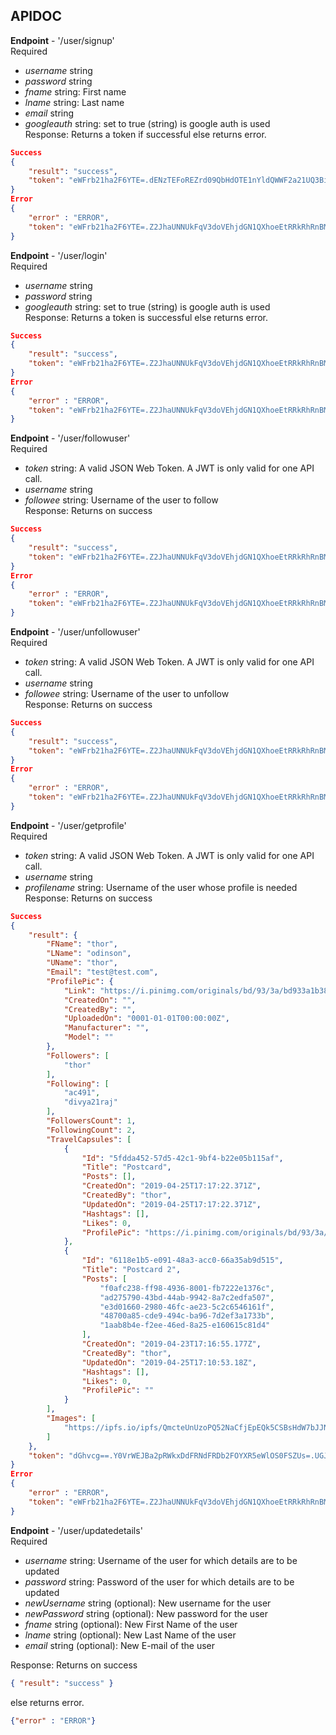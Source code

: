## APIDOC
**Endpoint** - '/user/signup'  
Required  
- *username* string
- *password* string
- *fname* string: First name
- *lname* string: Last name
- *email* string  
- *googleauth* string: set to true (string) is google auth is used  
Response: Returns a token if successful else returns error.
```json
Success
{
    "result": "success",
    "token": "eWFrb21ha2F6YTE=.dENzTEFoREZrd09QbHdOTE1nYldQWWF2a21UQ3BiS2o=.N3JrYzVvZHlZNTBrMzJoU1ROWnpBdUxldmptLzFESytoUURqVmJZcWMvTT0="
}
Error
{
    "error" : "ERROR",
    "token": "eWFrb21ha2F6YTE=.Z2JhaUNNUkFqV3doVEhjdGN1QXhoeEtRRkRhRnBMU2o=.ekltc1hQa2JTdWdQc0luYSs2cUpIaTlJZ2tOQ2FpbFJJdE5SQ3ovQnR0UT0="
}
```
  
**Endpoint** - '/user/login'  
Required  
- *username* string
- *password* string  
- *googleauth* string: set to true (string) is google auth is used  
Response: Returns a token is successful else returns error. 
```json
Success
{
    "result": "success",
    "token": "eWFrb21ha2F6YTE=.Z2JhaUNNUkFqV3doVEhjdGN1QXhoeEtRRkRhRnBMU2o=.ekltc1hQa2JTdWdQc0luYSs2cUpIaTlJZ2tOQ2FpbFJJdE5SQ3ovQnR0UT0="
}
Error
{
    "error" : "ERROR",
    "token": "eWFrb21ha2F6YTE=.Z2JhaUNNUkFqV3doVEhjdGN1QXhoeEtRRkRhRnBMU2o=.ekltc1hQa2JTdWdQc0luYSs2cUpIaTlJZ2tOQ2FpbFJJdE5SQ3ovQnR0UT0="
}
``` 
  
**Endpoint** - '/user/followuser'  
Required  
- *token* string: A valid JSON Web Token. A JWT is only valid for one API call.  
- *username* string
- *followee* string: Username of the user to follow  
Response: Returns  on success
```json
Success
{
    "result": "success",
    "token": "eWFrb21ha2F6YTE=.Z2JhaUNNUkFqV3doVEhjdGN1QXhoeEtRRkRhRnBMU2o=.ekltc1hQa2JTdWdQc0luYSs2cUpIaTlJZ2tOQ2FpbFJJdE5SQ3ovQnR0UT0="
}
Error
{
    "error" : "ERROR",
    "token": "eWFrb21ha2F6YTE=.Z2JhaUNNUkFqV3doVEhjdGN1QXhoeEtRRkRhRnBMU2o=.ekltc1hQa2JTdWdQc0luYSs2cUpIaTlJZ2tOQ2FpbFJJdE5SQ3ovQnR0UT0="
}
```

**Endpoint** - '/user/unfollowuser'  
Required  
- *token* string: A valid JSON Web Token. A JWT is only valid for one API call.  
- *username* string
- *followee* string: Username of the user to unfollow  
Response: Returns  on success
```json
Success
{
    "result": "success",
    "token": "eWFrb21ha2F6YTE=.Z2JhaUNNUkFqV3doVEhjdGN1QXhoeEtRRkRhRnBMU2o=.ekltc1hQa2JTdWdQc0luYSs2cUpIaTlJZ2tOQ2FpbFJJdE5SQ3ovQnR0UT0="
}
Error
{
    "error" : "ERROR",
    "token": "eWFrb21ha2F6YTE=.Z2JhaUNNUkFqV3doVEhjdGN1QXhoeEtRRkRhRnBMU2o=.ekltc1hQa2JTdWdQc0luYSs2cUpIaTlJZ2tOQ2FpbFJJdE5SQ3ovQnR0UT0="
}
```

**Endpoint** - '/user/getprofile'  
Required  
- *token* string: A valid JSON Web Token. A JWT is only valid for one API call.  
- *username* string
- *profilename* string: Username of the user whose profile is needed
Response: Returns  on success
```json
Success
{
    "result": {
        "FName": "thor",
        "LName": "odinson",
        "UName": "thor",
        "Email": "test@test.com",
        "ProfilePic": {
            "Link": "https://i.pinimg.com/originals/bd/93/3a/bd933a1b384c808326201c104c24ee6d.png",
            "CreatedOn": "",
            "CreatedBy": "",
            "UploadedOn": "0001-01-01T00:00:00Z",
            "Manufacturer": "",
            "Model": ""
        },
        "Followers": [
            "thor"
        ],
        "Following": [
            "ac491",
            "divya21raj"
        ],
        "FollowersCount": 1,
        "FollowingCount": 2,
        "TravelCapsules": [
            {
                "Id": "5fdda452-57d5-42c1-9bf4-b22e05b115af",
                "Title": "Postcard",
                "Posts": [],
                "CreatedOn": "2019-04-25T17:17:22.371Z",
                "CreatedBy": "thor",
                "UpdatedOn": "2019-04-25T17:17:22.371Z",
                "Hashtags": [],
                "Likes": 0,
                "ProfilePic": "https://i.pinimg.com/originals/bd/93/3a/bd933a1b384c808326201c104c24ee6d.png"
            },
            {
                "Id": "6118e1b5-e091-48a3-acc0-66a35ab9d515",
                "Title": "Postcard 2",
                "Posts": [
                    "f0afc238-ff98-4936-8001-fb7222e1376c",
                    "ad275790-43bd-44ab-9942-8a7c2edfa507",
                    "e3d01660-2980-46fc-ae23-5c2c6546161f",
                    "48700a85-cde9-494c-ba96-7d2ef3a1733b",
                    "1aab8b4e-f2ee-46ed-8a25-e160615c81d4"
                ],
                "CreatedOn": "2019-04-23T17:16:55.177Z",
                "CreatedBy": "thor",
                "UpdatedOn": "2019-04-25T17:10:53.18Z",
                "Hashtags": [],
                "Likes": 0,
                "ProfilePic": ""
            }
        ],
        "Images": [
            "https://ipfs.io/ipfs/QmcteUnUzoPQ52NaCfjEpEQk5CSBsHdW7bJJNi8Yt1KY8y"
        ]
    },
    "token": "dGhvcg==.Y0VrWEJBa2pRWkxDdFRNdFRDb2FOYXR5eWlOS0FSZUs=.UGJ5anFqWDExRDYydm9NamZxazBxbjF6ZkdseFdGTlN2MzU1SEJDQkEwUT0="
}
Error
{
    "error" : "ERROR",
    "token": "eWFrb21ha2F6YTE=.Z2JhaUNNUkFqV3doVEhjdGN1QXhoeEtRRkRhRnBMU2o=.ekltc1hQa2JTdWdQc0luYSs2cUpIaTlJZ2tOQ2FpbFJJdE5SQ3ovQnR0UT0="
}
```
  
**Endpoint** - '/user/updatedetails'  
Required 
- *username* string: Username of the user for which details are to be updated
- *password* string: Password of the user for which details are to be updated
- *newUsername* string (optional): New username for the user
- *newPassword* string (optional): New password for the user
- *fname* string (optional): New First Name of the user
- *lname* string (optional): New Last Name of the user
- *email* string (optional): New E-mail of the user

Response: Returns  on success
```json
{ "result": "success" }
```
else returns error.
```json
{"error" : "ERROR"}
```
